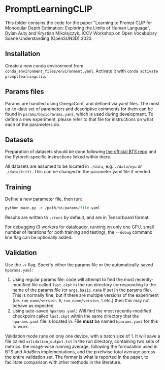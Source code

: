 # PromptLearningCLIP
This folder contains the code for the paper "Learning to Prompt CLIP for Monocular Depth Estimation: Exploring the Limits of Human Language", Dylan Auty and Krystian Mikolajczyk, ICCV Workshop on Open Vocabulary Scene Understanding (OpenSUN3D) 2023.

## Installation
Create a new conda environment from `conda_environment_files/environment.yaml`. Activate it with `conda activate promptlearningclip`.

## Params files
Params are handled using OmegaConf, and defined via yaml files. The most up-to-date set of parameters and descriptive comments for them can be found in `params/basicParams.yaml`, which is used during development. To define a new experiment, please refer to that file for instructions on what each of the parameters do.

## Datasets
Preparation of datasets should be done following [the official BTS repo](https://github.com/cleinc/bts) and the Pytorch-specific instructions linked within there.

All datasets are assumed to be located in `./data`, e.g. `./data/nyu` or `./data/kitti`. This can be changed in the parameter yaml file if needed.

## Training
Define a new parameter file, then run:
```python
python main.py -c /path/to/params/file.yaml
```

Results are written to `./runs` by default, and are in Tensorboard format.

For debugging (0 workers for dataloader, running on only one GPU, small number of iterations for both training and testing), the `--debug` command line flag can be optionally added.

## Validation
Use the `-v` flag. Specify either the params file or the automatically-saved `hparams.yaml`:
1. Using regular params file: code will attempt to find the most recently-modified file called `last.ckpt` in the run directory corresponding to the name of the params file (or `args.basic.name` if set in the params file). This is normally fine, but if there are multiple versions of the experiment (i.e. `run_name/version_0`, `run_name/version_1` etc.) then this may not behave as expected.
2. Using auto-saved `hparams.yaml`: Will find the most recently-modified checkpoint called `last.ckpt` within the same directory that the `hparams.yaml` file is located in. File **must** be named `hparams.yaml` for this to work.

Validation mode runs on only one device, with a batch size of 1. It will save a file called `validation_output.txt` in the run directory, containing two sets of metrics: the image-wise running average, following the formulation used in BTS and AdaBins implementations, and the pixelwise total average across the entire validation set. The former is what is reported in the paper, to facilitate comparison with other methods in the literature.
